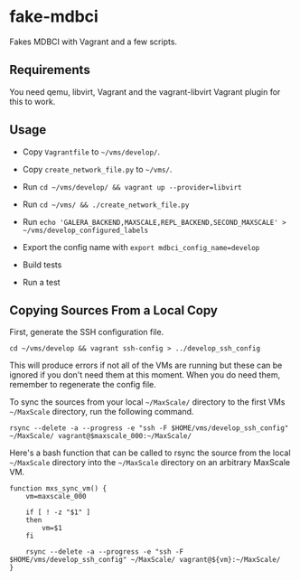 # fake-mdbci

Fakes MDBCI with Vagrant and a few scripts.

## Requirements

You need qemu, libvirt, Vagrant and the vagrant-libvirt Vagrant plugin for this to work.

## Usage

- Copy `Vagrantfile` to `~/vms/develop/`.

- Copy `create_network_file.py` to `~/vms/`.

- Run `cd ~/vms/develop/ && vagrant up --provider=libvirt`

- Run `cd ~/vms/ && ./create_network_file.py`

- Run `echo 'GALERA_BACKEND,MAXSCALE,REPL_BACKEND,SECOND_MAXSCALE' > ~/vms/develop_configured_labels`

- Export the config name with `export mdbci_config_name=develop`

- Build tests

- Run a test

## Copying Sources From a Local Copy

First, generate the SSH configuration file.

```
cd ~/vms/develop && vagrant ssh-config > ../develop_ssh_config
```

This will produce errors if not all of the VMs are running but these can
be ignored if you don't need them at this moment. When you do need them,
remember to regenerate the config file.

To sync the sources from your local `~/MaxScale/` directory to the first
VMs `~/MaxScale` directory, run the following command.

```
rsync --delete -a --progress -e "ssh -F $HOME/vms/develop_ssh_config" ~/MaxScale/ vagrant@$maxscale_000:~/MaxScale/
```

Here's a bash function that can be called to rsync the source from the
local `~/MaxScale` directory into the `~/MaxScale` directory on an
arbitrary MaxScale VM.

```
function mxs_sync_vm() {
    vm=maxscale_000

    if [ ! -z "$1" ]
    then
        vm=$1
    fi

    rsync --delete -a --progress -e "ssh -F $HOME/vms/develop_ssh_config" ~/MaxScale/ vagrant@${vm}:~/MaxScale/
}
```
